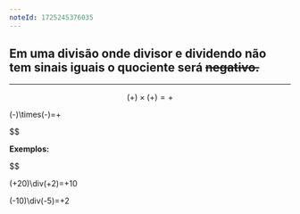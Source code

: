 ```yaml
---
noteId: 1725245376035
---
```


## Em uma divisão onde divisor e dividendo não tem sinais iguais o quociente será ~~negativo.~~

---

$$
(+)\times(+)=+
$$

(-)\times(-)=+

$$

**Exemplos:**


$$

(+20)\div(+2)=+10

$$
$$

(-10)\div(-5)=+2

$$
$$

